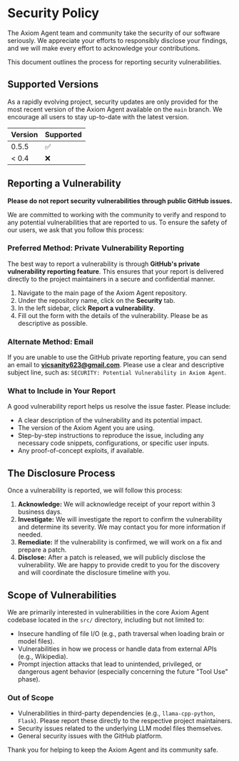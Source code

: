 # Security Policy

The Axiom Agent team and community take the security of our software seriously. We appreciate your efforts to responsibly disclose your findings, and we will make every effort to acknowledge your contributions.

This document outlines the process for reporting security vulnerabilities.

## Supported Versions

As a rapidly evolving project, security updates are only provided for the most recent version of the Axiom Agent available on the `main` branch. We encourage all users to stay up-to-date with the latest version.

| Version | Supported          |
| ------- | ------------------ |
| 0.5.5   | :white_check_mark: |
| < 0.4   | :x:                |

## Reporting a Vulnerability

**Please do not report security vulnerabilities through public GitHub issues.**

We are committed to working with the community to verify and respond to any potential vulnerabilities that are reported to us. To ensure the safety of our users, we ask that you follow this process:

### Preferred Method: Private Vulnerability Reporting

The best way to report a vulnerability is through **GitHub's private vulnerability reporting feature**. This ensures that your report is delivered directly to the project maintainers in a secure and confidential manner.

1.  Navigate to the main page of the Axiom Agent repository.
2.  Under the repository name, click on the **Security** tab.
3.  In the left sidebar, click **Report a vulnerability**.
4.  Fill out the form with the details of the vulnerability. Please be as descriptive as possible.

### Alternate Method: Email

If you are unable to use the GitHub private reporting feature, you can send an email to **vicsanity623@gmail.com**. Please use a clear and descriptive subject line, such as: `SECURITY: Potential Vulnerability in Axiom Agent`.

### What to Include in Your Report

A good vulnerability report helps us resolve the issue faster. Please include:
- A clear description of the vulnerability and its potential impact.
- The version of the Axiom Agent you are using.
- Step-by-step instructions to reproduce the issue, including any necessary code snippets, configurations, or specific user inputs.
- Any proof-of-concept exploits, if available.

## The Disclosure Process

Once a vulnerability is reported, we will follow this process:

1.  **Acknowledge:** We will acknowledge receipt of your report within 3 business days.
2.  **Investigate:** We will investigate the report to confirm the vulnerability and determine its severity. We may contact you for more information if needed.
3.  **Remediate:** If the vulnerability is confirmed, we will work on a fix and prepare a patch.
4.  **Disclose:** After a patch is released, we will publicly disclose the vulnerability. We are happy to provide credit to you for the discovery and will coordinate the disclosure timeline with you.

## Scope of Vulnerabilities

We are primarily interested in vulnerabilities in the core Axiom Agent codebase located in the `src/` directory, including but not limited to:

-   Insecure handling of file I/O (e.g., path traversal when loading brain or model files).
-   Vulnerabilities in how we process or handle data from external APIs (e.g., Wikipedia).
-   Prompt injection attacks that lead to unintended, privileged, or dangerous agent behavior (especially concerning the future "Tool Use" phase).

### Out of Scope

-   Vulnerabilities in third-party dependencies (e.g., `llama-cpp-python`, `Flask`). Please report these directly to the respective project maintainers.
-   Security issues related to the underlying LLM model files themselves.
-   General security issues with the GitHub platform.

Thank you for helping to keep the Axiom Agent and its community safe.
